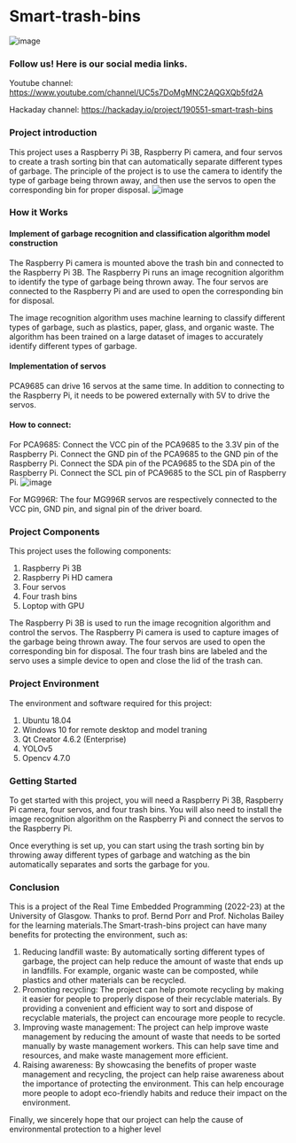# Smart-trash-bins
![image](https://github.com/qlkaaron/Smart-Trash-Bin/blob/main/img/trashbin.png)
### Follow us! Here is our social media links.
Youtube channel:
https://www.youtube.com/channel/UC5s7DoMgMNC2AQGXQb5fd2A

Hackaday channel:
https://hackaday.io/project/190551-smart-trash-bins

### Project introduction
This project uses a Raspberry Pi 3B, Raspberry Pi camera, and four servos to create a trash sorting bin that can automatically separate different types of garbage. The principle of the project is to use the camera to identify the type of garbage being thrown away, and then use the servos to open the corresponding bin for proper disposal.
![image](https://github.com/qlkaaron/Smart-Trash-Bin/blob/main/img/draftdrawing.jpg)
### How it Works
#### Implement of garbage recognition and classification algorithm model construction
The Raspberry Pi camera is mounted above the trash bin and connected to the Raspberry Pi 3B. The Raspberry Pi runs an image recognition algorithm to identify the type of garbage being thrown away. The four servos are connected to the Raspberry Pi and are used to open the corresponding bin for disposal.

The image recognition algorithm uses machine learning to classify different types of garbage, such as plastics, paper, glass, and organic waste. The algorithm has been trained on a large dataset of images to accurately identify different types of garbage.
#### Implementation of servos
PCA9685 can drive 16 servos at the same time. In addition to connecting to the Raspberry Pi, it needs to be powered externally with 5V to drive the servos.
#### How to connect:
For PCA9685:
Connect the VCC pin of the PCA9685 to the 3.3V pin of the Raspberry Pi.
Connect the GND pin of the PCA9685 to the GND pin of the Raspberry Pi.
Connect the SDA pin of the PCA9685 to the SDA pin of the Raspberry Pi.
Connect the SCL pin of PCA9685 to the SCL pin of Raspberry Pi.
![image](https://github.com/qlkaaron/Smart-Trash-Bin/blob/main/img/driverboard.jpg)

For MG996R:
The four MG996R servos are respectively connected to the VCC pin, GND pin, and signal pin of the driver board.

### Project Components
This project uses the following components:
1. Raspberry Pi 3B
2. Raspberry Pi HD camera
3. Four servos
4. Four trash bins
5. Loptop with GPU

The Raspberry Pi 3B is used to run the image recognition algorithm and control the servos. The Raspberry Pi camera is used to capture images of the garbage being thrown away. The four servos are used to open the corresponding bin for disposal. The four trash bins are labeled and the servo uses a simple device to open and close the lid of the trash can.

### Project Environment
The environment and software required for this project:
1. Ubuntu 18.04
2. Windows 10 for remote desktop and model traning
3. Qt Creator 4.6.2 (Enterprise)
4. YOLOv5
5. Opencv 4.7.0

### Getting Started
To get started with this project, you will need a Raspberry Pi 3B, Raspberry Pi camera, four servos, and four trash bins. You will also need to install the image recognition algorithm on the Raspberry Pi and connect the servos to the Raspberry Pi.

Once everything is set up, you can start using the trash sorting bin by throwing away different types of garbage and watching as the bin automatically separates and sorts the garbage for you.

### Conclusion
This is a project of the Real Time Embedded Programming (2022-23) at the University of Glasgow. Thanks to prof. Bernd Porr and Prof. Nicholas Bailey for the learning materials.The Smart-trash-bins project can have many benefits for protecting the environment, such as:
1. Reducing landfill waste: By automatically sorting different types of garbage, the project can help reduce the amount of waste that ends up in landfills. For example, organic waste can be composted, while plastics and other materials can be recycled.
2. Promoting recycling: The project can help promote recycling by making it easier for people to properly dispose of their recyclable materials. By providing a convenient and efficient way to sort and dispose of recyclable materials, the project can encourage more people to recycle.
3. Improving waste management: The project can help improve waste management by reducing the amount of waste that needs to be sorted manually by waste management workers. This can help save time and resources, and make waste management more efficient.
4. Raising awareness: By showcasing the benefits of proper waste management and recycling, the project can help raise awareness about the importance of protecting the environment. This can help encourage more people to adopt eco-friendly habits and reduce their impact on the environment.

Finally, we sincerely hope that our project can help the cause of environmental protection to a higher level

